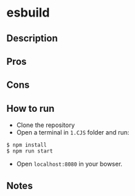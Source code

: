 # esbuild

## Description

## Pros

## Cons

## How to run
- Clone the repository
- Open a terminal in `1.CJS` folder and run:
```
$ npm install
$ npm run start
```
- Open `localhost:8080` in your bowser.

## Notes
